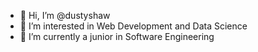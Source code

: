 - 👋 Hi, I’m @dustyshaw
- 👀 I’m interested in Web Development and Data Science
- 🌱 I’m currently a junior in Software Engineering

<!---
dustyshaw/dustyshaw is a ✨ special ✨ repository because its `README.md` (this file) appears on your GitHub profile.
You can click the Preview link to take a look at your changes.
--->
